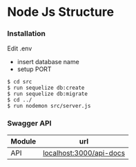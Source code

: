 # Node Js Structure

### Installation
Edit .env
  - insert database name
  - setup PORT
 

```run
$ cd src
$ run sequelize db:create 
$ run sequelize db:migrate
$ cd ../
$ run nodemon src/server.js
```
### Swagger API

| Module | url |
| ------ | ------ |
| API | <localhost:3000/api-docs> | 


